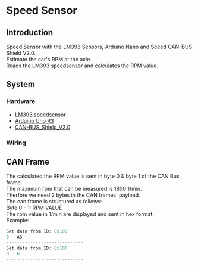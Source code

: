 # Speed Sensor

## Introduction
Speed Sensor with the LM393 Sensors, Arduino Nano and Seeed CAN-BUS Shield V2.0. <br>
Estimate the car's RPM at the axle. <br>
Reads the LM393 speedsensor and calculates the RPM value. <br>

## System
### Hardware 
- [LM393 speedsensor](https://cdn-reichelt.de/documents/datenblatt/A300/SEN-SPEED-DATASHEET.pdf)
- [Arduino Uno R3](https://eckstein-shop.de/HIMALAYAbasicUNOR3ATmega328PBoardATmega16U2mitUSBKabelArduinoUnoR3kompatibelEN)
- [CAN-BUS_Shield_V2.0](https://wiki.seeedstudio.com/CAN-BUS_Shield_V2.0/)

### Wiring

## CAN Frame
The calculated the RPM value is sent in byte 0 & byte 1 of the CAN Bus frame. <br>
The maximum rpm that can be measured is 1800 1/min. <br> 
Therfore we need 2 bytes in the CAN frames' payload. <br>
The can frame is structured as follows: <br>
Byte 0 - 1: RPM VALUE <br>
The rpm value in 1/min are displayed and sent in hex format. <br>
Example: <br>
```c
Set data from ID: 0x100
0	A3	
-----------------------------
Set data from ID: 0x100
0	6	
-----------------------------
```
